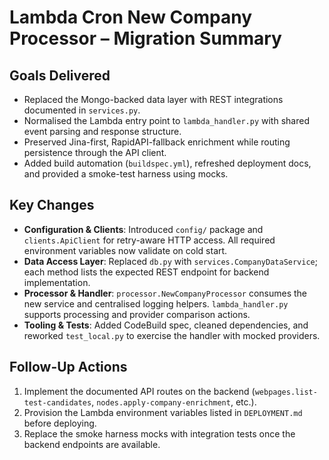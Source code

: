 # Lambda Cron New Company Processor – Migration Summary

## Goals Delivered
- Replaced the Mongo-backed data layer with REST integrations documented in `services.py`.
- Normalised the Lambda entry point to `lambda_handler.py` with shared event parsing and response structure.
- Preserved Jina-first, RapidAPI-fallback enrichment while routing persistence through the API client.
- Added build automation (`buildspec.yml`), refreshed deployment docs, and provided a smoke-test harness using mocks.

## Key Changes
- **Configuration & Clients**: Introduced `config/` package and `clients.ApiClient` for retry-aware HTTP access. All required environment variables now validate on cold start.
- **Data Access Layer**: Replaced `db.py` with `services.CompanyDataService`; each method lists the expected REST endpoint for backend implementation.
- **Processor & Handler**: `processor.NewCompanyProcessor` consumes the new service and centralised logging helpers. `lambda_handler.py` supports processing and provider comparison actions.
- **Tooling & Tests**: Added CodeBuild spec, cleaned dependencies, and reworked `test_local.py` to exercise the handler with mocked providers.

## Follow-Up Actions
1. Implement the documented API routes on the backend (`webpages.list-test-candidates`, `nodes.apply-company-enrichment`, etc.).
2. Provision the Lambda environment variables listed in `DEPLOYMENT.md` before deploying.
3. Replace the smoke harness mocks with integration tests once the backend endpoints are available.
